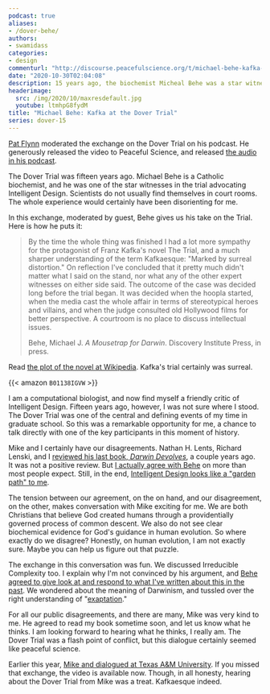 ```yaml
---
podcast: true
aliases:
- /dover-behe/
authors:
- swamidass
categories:
- design
commenturl: "http://discourse.peacefulscience.org/t/michael-behe-kafka-at-the-dover-trial/12294"
date: "2020-10-30T02:04:08"
description: 15 years ago, the biochemist Micheal Behe was a star witness at the Dover Trial. He explains the trial was Kafkaesque, a surreal experience.
headerimage:
  src: /img/2020/10/maxresdefault.jpg
  youtube: ltmhpG8fydM
title: "Michael Behe: Kafka at the Dover Trial"
series: dover-15
---
```


[Pat Flynn](http://chroniclesofstrength.com/) moderated the exchange on the Dover Trial on his podcast. He generously released the video to Peaceful Science, and released [the audio in his podcast](https://podcasts.apple.com/us/podcast/the-pat-flynn-show/id1253261458).

The Dover Trial was fifteen years ago. Michael Behe is a Catholic biochemist, and he was one of the star witnesses in the trial advocating Intelligent Design. Scientists do not usually find themselves in court rooms. The whole experience would certainly have been disorienting for me.

In this exchange, moderated by guest, Behe gives us his take on the Trial. Here is how he puts it:

> By the time the whole thing was finished I had a lot more sympathy for the protagonist of Franz Kafka's novel The Trial, and a much sharper understanding of the term Kafkaesque: "Marked by surreal distortion." On reflection I've concluded that it pretty much didn't matter what I said on the stand, nor what any of the other expert witnesses on either side said. The outcome of the case was decided long before the trial began. It was decided when the hoopla started, when the media cast the whole affair in terms of stereotypical heroes and villains, and when the judge consulted old Hollywood films for better perspective. A courtroom is no place to discuss intellectual issues.
>
> Behe, Michael J. *A Mousetrap for Darwin*. Discovery Institute Press, in press.

Read [the plot of the novel at Wikipedia](https://en.wikipedia.org/wiki/The_Trial). Kafka's trial certainly was surreal.

{{< amazon `B01138IGVW` >}}

I am a computational biologist, and now find myself a friendly critic of Intelligent Design. Fifteen years ago, however, I was not sure where I stood. The Dover Trial was one of the central and defining events of my time in graduate school. So this was a remarkable opportunity for me, a chance to talk directly with one of the key participants in this moment of history.

Mike and I certainly have our disagreements. Nathan H. Lents, Richard Lenski, and I [reviewed his last book, *Darwin Devolves*](https://discourse.peacefulscience.org/t/darwin-devolves-the-end-of-evolution/4270), a couple years ago. It was not a positive review. But [I actually agree with Behe](http://peacefulscience.org/agree-behe/) on more than most people expect. Still, in the end, [Intelligent Design looks like a "garden path" to me](http://peacefulscience.org/garden-path).

The tension between our agreement, on the on hand, and our disagreement, on the other, makes conversation with Mike exciting for me. We are both Christians that believe God created humans through a providentially governed process of common descent. We also do not see clear biochemical evidence for God's guidance in human evolution. So where exactly do we disagree? Honestly, on human evolution, I am not exactly sure. Maybe you can help us figure out that puzzle.

The exchange in this conversation was fun. We discussed Irreducible Complexity too. I explain why I'm not convinced by his argument, and [Behe agreed to give look at and respond to what I've written about this in the past](https://discourse.peacefulscience.org/t/which-irreducible-complexity/662). We wondered about the meaning of Darwinism, and tussled over the right understanding of "[exaptation](https://en.wikipedia.org/wiki/Exaptation)."

For all our public disagreements, and there are many, Mike was very kind to me. He agreed to read my book sometime soon, and let us know what he thinks. I am looking forward to hearing what he thinks, I really am. The Dover Trial was a flash point of conflict, but this dialogue certainly seemed like peaceful science.

Earlier this year, [Mike and dialogued at Texas A&M University](https://peacefulscience.org/covid-19-created-designed/). If you missed that exchange, the video is available now. Though, in all honesty, hearing about the Dover Trial from Mike was a treat. Kafkaesque indeed.
